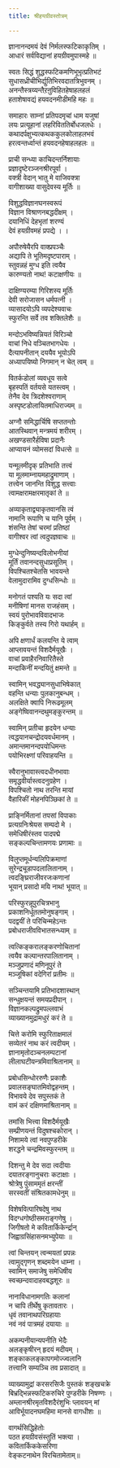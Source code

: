 ```yaml
---
title: श्रीहयग्रीवस्तोत्रम्

---
```

ज्ञानानन्दमयं देवं निर्मलस्फटिकाकृतिम् ।  
आधारं सर्वविद्यानां हयग्रीवमुपास्महे ॥

स्वतः सिद्धं शुद्धस्फटिकमणिभूभृत्प्रतिभटं  
सुधासध्रीचीभिर्द्युतिभिरवदातत्रिभुवनम् ।  
अनन्तैस्त्रय्यन्तैऱऩुविहितहेषाहलहलं  
हताशेषावद्यं हयवदनमीडीमहि महः ॥

समाहारः साम्नां प्रतिपदमृचां धाम यजुषां  
लयः प्रत्यूहानां लहरिविततिर्बोधजलधेः ।  
कथादर्पक्षुभ्यत्कथककुलकोलाहलभवं  
हरत्वन्तर्ध्वान्तं हयवदनहेषाहलहलः ॥

प्राची सन्ध्या काचिदन्तर्निशायाः  
प्रज्ञादृष्टेरञ्जनश्रीरपूर्वा ।  
वक्त्री वेदान् भातु मे वाजिवक्त्रा  
वागीशाख्या वासुदेवस्य मूर्तिः ॥

विशुद्धविज्ञानघनस्वरूपं  
विज्ञान विश्राणनबद्धदीक्षम् ।  
दयानिधिं देहभृतां शरण्यं  
देवं हयग्रीवमहं प्रपद्ये । ।

अपौरुषेयैरपि वाक्प्रपञ्चैः  
अद्यापि ते भूतिमदृष्टपाराम् ।   
स्तुवन्नहं मुग्ध इति त्वयैव  
कारुण्यतो नाथ! कटाक्षणीयः ॥

दाक्षिण्यरम्या गिरिशस्य मूर्तिः  
देवी सरोजासन धर्मपत्नी ।  
व्यासादयोऽपि व्यपदेश्यवाचः  
स्फुरन्ति सर्वे तव शक्तिलेशैः ॥

मन्दोऽभविष्यन्नियतं विरिञ्चो  
वाचां निधे वञ्चितभागधेयः ।  
दैत्यापनीतान् दययैव भूयोऽपि  
अध्यापयिष्यो निगमान् न चेत् त्वम् ॥

वितर्कडोलां व्यवधूय सत्वे  
बृहस्पतिं वर्तयसे यतस्त्वम् ।  
तेनैव देव त्रिदशेश्वराणाम्  
अस्पृष्टडोलायितमाधिराज्यम् ॥

अग्नौ समिद्धार्चिषि सप्ततन्तोः  
आतस्थिवान् मन्त्रमयं शरीरम् ।  
अखण्डसारैर्हविषा प्रदानैः  
आप्यायनं व्योमसदां विधत्से ॥

यन्मूलमीदृक् प्रतिभाति तत्त्वं  
या मूलमाम्नायमहाद्रुमाणाम् ।  
तत्त्वेन जानन्ति विशुद्ध सत्त्वाः  
त्वामक्षरामक्षरमातृकां ते ॥

अव्याकृताद्व्याकृतवानसि त्वं  
नामानि रूपाणि च यानि पूर्वम् ।  
शंसन्ति तेषां चरमां प्रतिष्ठां  
वागीश्वर त्वां त्वदुपज्ञवाचः ॥

मुग्धेन्दुनिष्यन्दविलोभनीयां  
मूर्तिं तवानन्दसुधाप्रसूतिम् ।  
विपश्चितश्चेतसि भावयन्ते  
वेलामुदारामिव दुग्धसिन्धोः ॥

मनोगतं पश्यति यः सदा त्वां  
मनीषिणां मानस राजहंसम् ।  
स्वयं पुरोभावविवादभाजः  
किङ्कुर्वते तस्य गिरो यथार्हम् ॥

अपि क्षणार्धं कलयन्ति ये त्वाम्  
आप्लावयन्तं विशदैर्मयूखैः ।  
वाचां प्रवाहैरनिवारितैस्ते  
मन्दाकिनीं मन्दयितुं क्षमन्ते ॥

स्वामिन् भवद्ध्यानसुधाभिषेकात्  
वहन्ति धन्याः पुलकानुबन्धम् ।  
अलक्षिते क्वापि निरूढमूलम्  
अङ्गेष्विवानन्दथुमङ्कुरन्तम् ॥

स्वामिन् प्रतीचा हृदयेन धन्याः  
त्वद्धयानचन्द्रोदयवर्धमानम् ।  
अमान्तमानन्दपयोधिमन्तः  
पयोभिरक्ष्णां परिवाहयन्ति ॥

स्वैरानुभावास्त्वदधीनभावाः  
समृद्धवीर्यास्त्वदनुग्रहेण ।  
विपश्चितो नाथ तरन्ति मायां  
वैहारिकीं मोहनपिञ्छिकां ते ॥

प्राङ्निर्मितानां तपसां विपाकाः  
प्रत्यग्रनिःश्रेयस सम्पदो मे ।  
समेधिषीरंस्तव पादपद्मे  
सङ्कल्पचिन्तामणयः प्रणामाः ॥

विलुप्तमूर्धन्यलिपिक्रमाणां  
सुरेन्द्रचूडापदलालितानाम् ।  
त्वदङ्घ्रिराजीवरजःकणानां  
भूयान् प्रसादो मयि नाथ! भूयात् ॥

परिस्फुरन्नूपुरचित्रभानु  
प्रकाशनिर्धूततमोनुषङ्गाम् ।  
पदद्वयीं ते परिचिन्महेऽन्तः  
प्रबोधराजीवविभातसन्ध्याम् ॥

त्वत्किङ्करालङ्करणोचितानां  
त्वयैव कल्पान्तरपालितानाम् ।  
मञ्जुप्रणादं मणिनूपुरं ते  
मञ्जूषिकां वदेगिरां प्रतीमः ॥

सञ्चिन्तयामि प्रतिभादशास्थान्  
सन्धुक्षयन्तं समयप्रदीपान् ।  
विज्ञानकल्पद्रुमपल्लवाभं  
व्याख्यानमुद्रामधुरं करं ते ॥

चित्ते करोमि स्फुरिताक्षमालं  
सव्येतरं नाथ करं त्वदीयम् ।  
ज्ञानामृतोदञ्चनलम्पटानां  
लीलाघटीयन्त्रमिवाश्रितानाम् ॥

प्रबोधसिन्धोररुणैः प्रकाशैः  
प्रवालसङ्घातमिवोद्वहन्तम् ।  
विभावये देव सपुस्तकं ते  
वामं करं दक्षिणमाश्रितानाम् ॥

तमांसि भित्त्वा विशदैर्मयूखैः  
सम्प्रीणयन्तं विदुषश्चकोरान् ।  
निशामये त्वां नवपुण्डरीके  
शरद्धने चन्द्रमिवस्फुरन्तम् ॥

दिशन्तु मे देव सदा त्वदीयाः  
दयातरङ्गानुचराः कटाक्षाः ।  
श्रोत्रेषु पुंसाममृतं क्षरन्तीं  
सरस्वतीं संश्रितकामधेनुम् ॥

विशेषवित्पारिषदेषु नाथ  
विदग्धगोष्ठीसमराङ्गणेषु ।  
जिगीषतो मे कवितार्किकेर्न्द्रान्  
जिह्वाग्रसिंहासनमभ्युपेयाः ॥

त्वां चिन्तयन् त्वन्मयतां प्रपन्नः  
त्वामुद्गृणन् शब्दमयेन धाम्ना ।  
स्वामिन् समाजेषु समेधिषीय  
स्वच्छन्दवादाहवबद्धशूरः ॥

नानाविधानामगतिः कलानां  
न चापि तीर्थेषु कृतावतारः ।  
धृवं तवानाथपरिग्रहायाः  
नवं नवं पात्रमहं दयायाः ॥

अकम्पनीयान्यपनीति भेदैः  
अलङ्कृषीरन् हृदयं मदीयम् ।  
शङ्काकलङ्कापगमोज्ज्वलानि  
तत्त्वानि सम्यञ्चि तव प्रसादात् ॥

व्याख्यामुद्रां करसरसिजैः पुस्तकं शङ्खचक्रे  
बिभ्रद्भिन्नस्फटिकरुचिरे पुण्डरीके निषण्णः ।  
अम्लानश्रीरमृतविशदैरंशुभिः प्लावयन् मां  
आविर्भूयादनघमहिमा मानसे वागधीशः ॥

वागर्थसिद्धिहेतोः  
पठत हयग्रीवसंस्तुतिं भक्त्या ।  
कवितार्किककेसरिणा  
वेङ्कटनाथेन विरचितामेताम्॥